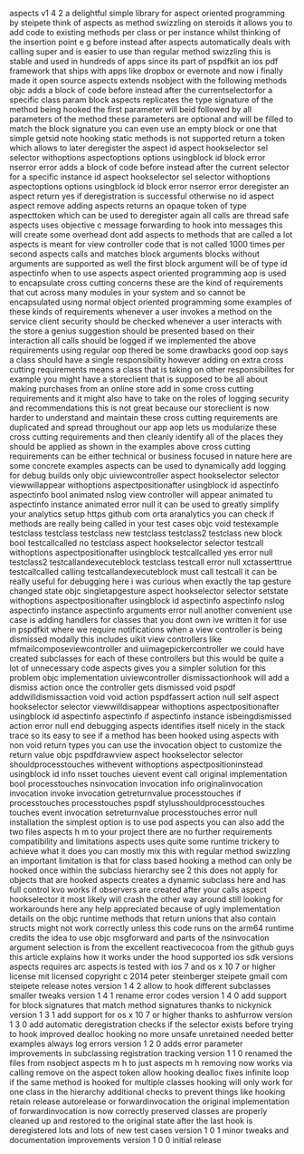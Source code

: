 aspects v1 4 2 a delightful simple library for aspect oriented programming by steipete think of aspects as method swizzling on steroids it allows you to add code to existing methods per class or per instance whilst thinking of the insertion point e g before instead after aspects automatically deals with calling super and is easier to use than regular method swizzling this is stable and used in hundreds of apps since its part of pspdfkit an ios pdf framework that ships with apps like dropbox or evernote and now i finally made it open source aspects extends nsobject with the following methods objc adds a block of code before instead after the currentselectorfor a specific class param block aspects replicates the type signature of the method being hooked the first parameter will beid followed by all parameters of the method these parameters are optional and will be filled to match the block signature you can even use an empty block or one that simple getsid note hooking static methods is not supported return a token which allows to later deregister the aspect id aspect hookselector sel selector withoptions aspectoptions options usingblock id block error nserror error adds a block of code before instead after the current selector for a specific instance id aspect hookselector sel selector withoptions aspectoptions options usingblock id block error nserror error deregister an aspect return yes if deregistration is successful otherwise no id aspect aspect remove adding aspects returns an opaque token of type aspecttoken which can be used to deregister again all calls are thread safe aspects uses objective c message forwarding to hook into messages this will create some overhead dont add aspects to methods that are called a lot aspects is meant for view controller code that is not called 1000 times per second aspects calls and matches block arguments blocks without arguments are supported as well the first block argument will be of type id aspectinfo when to use aspects aspect oriented programming aop is used to encapsulate cross cutting concerns these are the kind of requirements that cut across many modules in your system and so cannot be encapsulated using normal object oriented programming some examples of these kinds of requirements whenever a user invokes a method on the service client security should be checked whenever a user interacts with the store a genius suggestion should be presented based on their interaction all calls should be logged if we implemented the above requirements using regular oop thered be some drawbacks good oop says a class should have a single responsibility however adding on extra cross cutting requirements means a class that is taking on other responsibilites for example you might have a storeclient that is supposed to be all about making purchases from an online store add in some cross cutting requirements and it might also have to take on the roles of logging security and recommendations this is not great because our storeclient is now harder to understand and maintain these cross cutting requirements are duplicated and spread throughout our app aop lets us modularize these cross cutting requirements and then cleanly identify all of the places they should be applied as shown in the examples above cross cutting requirements can be either technical or business focused in nature here are some concrete examples aspects can be used to dynamically add logging for debug builds only objc uiviewcontroller aspect hookselector selector viewwillappear withoptions aspectpositionafter usingblock id aspectinfo aspectinfo bool animated nslog view controller will appear animated tu aspectinfo instance animated error null it can be used to greatly simplify your analytics setup https github com orta aranalytics you can check if methods are really being called in your test cases objc void testexample testclass testclass testclass new testclass testclass2 testclass new block bool testcallcalled no testclass aspect hookselector selector testcall withoptions aspectpositionafter usingblock testcallcalled yes error null testclass2 testcallandexecuteblock testclass testcall error null xctasserttrue testcallcalled calling testcallandexecuteblock must call testcall it can be really useful for debugging here i was curious when exactly the tap gesture changed state objc singletapgesture aspect hookselector selector setstate withoptions aspectpositionafter usingblock id aspectinfo aspectinfo nslog aspectinfo instance aspectinfo arguments error null another convenient use case is adding handlers for classes that you dont own ive written it for use in pspdfkit where we require notifications when a view controller is being dismissed modally this includes uikit view controllers like mfmailcomposeviewcontroller and uiimagepickercontroller we could have created subclasses for each of these controllers but this would be quite a lot of unnecessary code aspects gives you a simpler solution for this problem objc implementation uiviewcontroller dismissactionhook will add a dismiss action once the controller gets dismissed void pspdf addwilldismissaction void void action pspdfassert action null self aspect hookselector selector viewwilldisappear withoptions aspectpositionafter usingblock id aspectinfo aspectinfo if aspectinfo instance isbeingdismissed action error null end debugging aspects identifies itself nicely in the stack trace so its easy to see if a method has been hooked using aspects with non void return types you can use the invocation object to customize the return value objc pspdfdrawview aspect hookselector selector shouldprocesstouches withevent withoptions aspectpositioninstead usingblock id info nsset touches uievent event call original implementation bool processtouches nsinvocation invocation info originalinvocation invocation invoke invocation getreturnvalue processtouches if processtouches processtouches pspdf stylusshouldprocesstouches touches event invocation setreturnvalue processtouches error null installation the simplest option is to use pod aspects you can also add the two files aspects h m to your project there are no further requirements compatibility and limitations aspects uses quite some runtime trickery to achieve what it does you can mostly mix this with regular method swizzling an important limitation is that for class based hooking a method can only be hooked once within the subclass hierarchy see 2 this does not apply for objects that are hooked aspects creates a dynamic subclass here and has full control kvo works if observers are created after your calls aspect hookselector it most likely will crash the other way around still looking for workarounds here any help appreciated because of ugly implementation details on the objc runtime methods that return unions that also contain structs might not work correctly unless this code runs on the arm64 runtime credits the idea to use objc msgforward and parts of the nsinvocation argument selection is from the excellent reactivecocoa from the github guys this article explains how it works under the hood supported ios sdk versions aspects requires arc aspects is tested with ios 7 and os x 10 7 or higher license mit licensed copyright c 2014 peter steinberger steipete gmail com steipete release notes version 1 4 2 allow to hook different subclasses smaller tweaks version 1 4 1 rename error codes version 1 4 0 add support for block signatures that match method signatures thanks to nickynick version 1 3 1 add support for os x 10 7 or higher thanks to ashfurrow version 1 3 0 add automatic deregistration checks if the selector exists before trying to hook improved dealloc hooking no more unsafe unretained needed better examples always log errors version 1 2 0 adds error parameter improvements in subclassing registration tracking version 1 1 0 renamed the files from nsobject aspects m h to just aspects m h removing now works via calling remove on the aspect token allow hooking dealloc fixes infinite loop if the same method is hooked for multiple classes hooking will only work for one class in the hierarchy additional checks to prevent things like hooking retain release autorelease or forwardinvocation the original implementation of forwardinvocation is now correctly preserved classes are properly cleaned up and restored to the original state after the last hook is deregistered lots and lots of new test cases version 1 0 1 minor tweaks and documentation improvements version 1 0 0 initial release